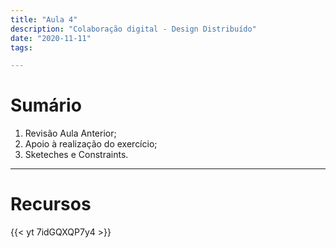 ```yaml
---
title: "Aula 4"
description: "Colaboração digital - Design Distribuído"
date: "2020-11-11"
tags:

---
```


# Sumário

 1. Revisão Aula Anterior;
 2. Apoio à realização do exercício;
 3. Sketeches e Constraints.
 
 
___
# Recursos

{{< yt 7idGQXQP7y4 >}}